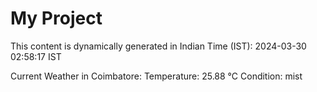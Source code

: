 # My Project

This content is dynamically generated in Indian Time (IST): 2024-03-30 02:58:17 IST


Current Weather in Coimbatore:
Temperature: 25.88 °C
Condition: mist
